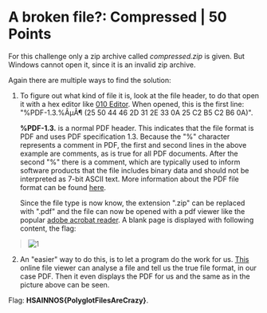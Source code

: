 # A broken file?: Compressed | 50 Points
For this challenge only a zip archive called *compressed.zip* is given. But Windows cannot open it, since it is an invalid zip archive.

Again there are multiple ways to find the solution:
1. To figure out what kind of file it is, look at the file header, to do that open it with a hex editor like [010 Editor](https://www.sweetscape.com/010editor/). When
opened, this is the first line: "%PDF-1.3.%ÂµÂ¶ (25 50 44 46 2D 31 2E 33 0A 25 C2 B5 C2 B6 0A)". 
    
    **%PDF-1.3.** is a normal PDF header. This indicates that the file format is PDF and uses PDF specification 1.3. Because the "%" character represents 
a comment in PDF, the first and second lines in the above example are comments, as is true for all PDF documents. After the second "%" there is a comment, 
which are typically used to inform software products that the file includes binary data and should not be interpreted as 7-bit ASCII text. More information about
the PDF file format can be found [here](https://resources.infosecinstitute.com/topic/pdf-file-format-basic-structure/).

    Since the file type is now know, the extension ".zip" can be replaced with ".pdf" and the file can now be opened with a pdf viewer like the popular
[adobe acrobat reader](https://www.adobe.com/de/acrobat/pdf-reader.html). A blank page is displayed with following content, the flag:

>![1](https://user-images.githubusercontent.com/118717731/220561250-fc0994a0-fb3d-420b-9c7a-882ec506e8eb.png)

2. An "easier" way to do this, is to let a program do the work for us. [This](https://filext.com/online-file-viewer.html) online file viewer can analyse a file and
tell us the true file format, in our case PDF. Then it even displays the PDF for us and the same as in the picture above can be seen. 

Flag: **HSAINNOS{PolyglotFilesAreCrazy}**.


